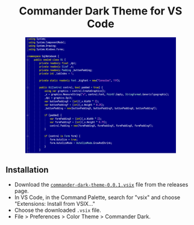 <h1 align="center">Commander Dark Theme for VS Code</h1>

<p align="center"><img src="screenshot.png" width="400"></p>

## Installation

- Download the [`commander-dark-theme-0.0.1.vsix`](https://github.com/brianluft/commander-dark-theme/releases/tag/v0.0.1) file from the releases page.
- In VS Code, in the Command Palette, search for "vsix" and choose "Extensions: Install from VSIX..."
- Choose the downloaded `.vsix` file.
- File > Preferences > Color Theme > Commander Dark.
